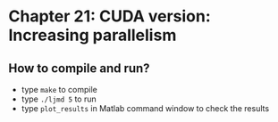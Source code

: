 # Chapter 21: CUDA version: Increasing parallelism 

## How to compile and run?
  * type `make` to compile
  * type `./ljmd 5` to run
  * type `plot_results` in Matlab command window to check the results

